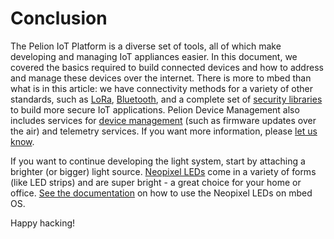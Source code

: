 # Conclusion

The Pelion IoT Platform is a diverse set of tools, all of which make developing and managing IoT appliances easier. In this document, we covered the basics required to build connected devices and how to address and manage these devices over the internet. There is more to mbed than what is in this article: we have connectivity methods for a variety of other standards, such as [LoRa](https://os.mbed.com/docs/mbed-os/latest/apis/LoRa-tutorial.html), [Bluetooth](https://os.mbed.com/docs/mbed-os/latest/apis/ble.html), and a complete set of [security libraries](https://os.mbed.com/docs/mbed-os/latest/apis/security.html) to build more secure IoT applications. Pelion Device Management also includes services for [device management](https://cloud.mbed.com/product-overview) (such as firmware updates over the air) and telemetry services. If you want more information, please [let us know](https://www.arm.com/company/contact-us/pelion-iot-product-inquiries).

If you want to continue developing the light system, start by attaching a brighter (or bigger) light source. [Neopixel LEDs](https://www.adafruit.com/category/168) come in a variety of forms (like LED strips) and are super bright - a great choice for your home or office. [See the documentation](https://os.mbed.com/components/NeoPixel-LED-chain-using-high-speed-SPI/) on how to use the Neopixel LEDs on mbed OS.

Happy hacking!
